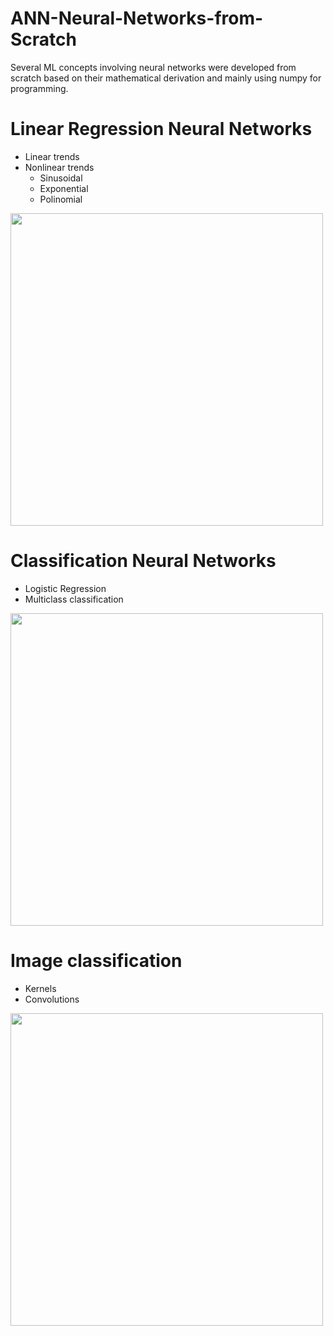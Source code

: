 # ANN-Neural-Networks-from-Scratch

Several ML concepts involving neural networks were developed from scratch based on their mathematical derivation and mainly using numpy for programming.

# Linear Regression Neural Networks 
* Linear trends
* Nonlinear trends
    * Sinusoidal
    * Exponential
    * Polinomial
<img src="https://github.com/grimloc-aduque/ANN-Neural-Networks-from-Scratch/blob/main/Images/polynomial_regression.png" style="width:500px;"/>

# Classification Neural Networks
* Logistic Regression
* Multiclass classification
<img src="https://github.com/grimloc-aduque/ANN-Neural-Networks-from-Scratch/blob/main/Deber02%20-%20Classification%20-%20Nonlinear%20Frontiers/ej04.png" style="width:500px;"/>
  
# Image classification
* Kernels
* Convolutions
<img src="https://github.com/grimloc-aduque/ANN-Neural-Networks-from-Scratch/blob/main/Images/convolutions.png" style="width:500px;"/>
